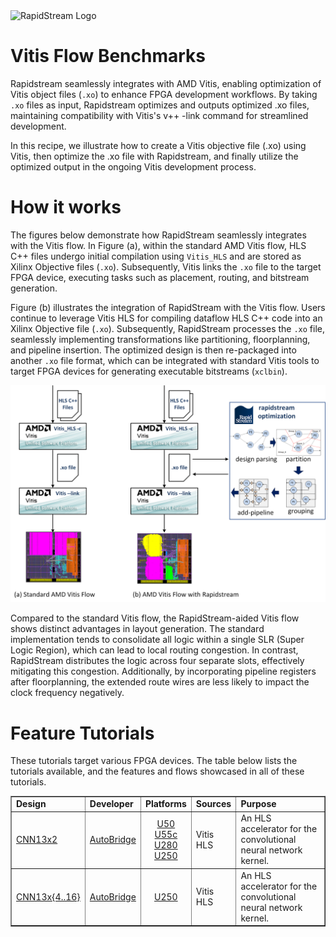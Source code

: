 <!--
Copyright (c) 2024 RapidStream Design Automation, Inc. and contributors.  All rights reserved.
The contributor(s) of this file has/have agreed to the RapidStream Contributor License Agreement.
-->

<img src="https://imagedelivery.net/AU8IzMTGgpVmEBfwPILIgw/1b565657-df33-41f9-f29e-0d539743e700/128" width="64px" alt="RapidStream Logo" />

# Vitis Flow Benchmarks



Rapidstream seamlessly integrates with AMD Vitis, enabling optimization of Vitis object files (`.xo`) to enhance FPGA development workflows. By taking `.xo` files as input, Rapidstream optimizes and outputs optimized .xo files, maintaining compatibility with Vitis's v++ -link command for streamlined development.

In this recipe, we illustrate how to create a Vitis objective file (.xo) using Vitis, then optimize the .xo file with Rapidstream, and finally utilize the optimized output in the ongoing Vitis development process.

# How it works


The figures below demonstrate how RapidStream seamlessly integrates with the Vitis flow. In Figure (a), within the standard AMD Vitis flow, HLS C++ files undergo initial compilation using `Vitis_HLS` and are stored as Xilinx Objective files (`.xo`). Subsequently, Vitis links the `.xo` file to the target FPGA device, executing tasks such as placement, routing, and bitstream generation.


Figure (b) illustrates the integration of RapidStream with the Vitis flow. Users continue to leverage Vitis HLS for compiling dataflow HLS C++ code into an Xilinx Objective file (`.xo`). Subsequently, RapidStream processes the `.xo` file, seamlessly implementing transformations like partitioning, floorplanning, and pipeline insertion. The optimized design is then re-packaged into another `.xo` file format, which can be integrated with standard Vitis tools to target FPGA devices for generating executable bitstreams (`xclbin`).


<img src="../../getting_started/img/vitis_rapidstream_flow.png" width="1024px" alt="RapidStream Logo" />

Compared to the standard Vitis flow, the RapidStream-aided Vitis flow shows distinct advantages in layout generation. The standard implementation tends to consolidate all logic within a single SLR (Super Logic Region), which can lead to local routing congestion. In contrast, RapidStream distributes the logic across four separate slots, effectively mitigating this congestion. Additionally, by incorporating pipeline registers after floorplanning, the extended route wires are less likely to impact the clock frequency negatively.


# Feature Tutorials

These tutorials target various FPGA devices. The table below lists the tutorials available, and the features and flows showcased in all of these tutorials.



<table border="1" width="100%">
    <tbody>
        <tr>
            <td ><strong>Design</strong></td>
            <td><strong>Developer</strong></td>
            <td><strong>Platforms</strong></td>
            <td><strong>Sources</strong></td>
            <td><strong>Purpose</strong></td>
        </tr>
        <tr>
            <td><a href="./benchmarks/vitis_flow/cnn13x2">CNN13x2</a></td>
            <td><a href="https://github.com/UCLA-VAST/AutoBridge">AutoBridge</a></td>
            <td align="center"> <a href="https://www.xilinx.com/products/boards-and-kits/alveo/u50.html"> U50 </a><br>
                <a href="https://www.xilinx.com/products/boards-and-kits/alveo/u55c.html"> U55c </a><br>
                <a href="https://www.xilinx.com/products/boards-and-kits/alveo/u280.html"> U280 </a><br>
                <a href="https://www.xilinx.com/products/boards-and-kits/alveo/u250.html"> U250 </a></td>
            <td>Vitis HLS</td>
            <td>An HLS accelerator for the convolutional neural network kernel.</td>
        </tr>
        <tr>
            <td><a href="./benchmarks/vitis_flow/cnn13x4_16">CNN13x{4..16}</a></td>
            <td><a href="https://github.com/UCLA-VAST/AutoBridge">AutoBridge</a></td>
            <td align="center">
            <a href="https://www.xilinx.com/products/boards-and-kits/alveo/u250.html"> U250 </a></td>
            <td>Vitis HLS</td>
            <td>An HLS accelerator for the convolutional neural network kernel.</td>
        </tr>
    </tbody>
</table>
